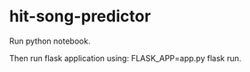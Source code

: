 # hit-song-predictor
Run python notebook.


Then run flask application using: FLASK_APP=app.py flask run.
